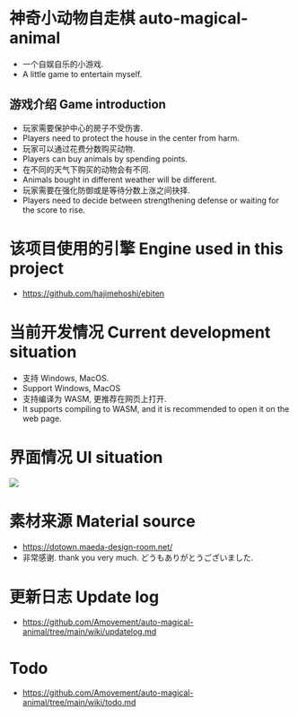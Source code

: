 # 神奇小动物自走棋 auto-magical-animal
- 一个自娱自乐的小游戏.
- A little game to entertain myself.
## 游戏介绍 Game introduction
- 玩家需要保护中心的房子不受伤害.
- Players need to protect the house in the center from harm.
- 玩家可以通过花费分数购买动物.
- Players can buy animals by spending points.
- 在不同的天气下购买的动物会有不同.
- Animals bought in different weather will be different.
- 玩家需要在强化防御或是等待分数上涨之间抉择.
- Players need to decide between strengthening defense or waiting for the score to rise.

# 该项目使用的引擎 Engine used in this project
- https://github.com/hajimehoshi/ebiten

# 当前开发情况 Current development situation
- 支持 Windows, MacOS. 
- Support Windows, MacOS
- 支持编译为 WASM, 更推荐在网页上打开. 
- It supports compiling to WASM, and it is recommended to open it on the web page.

# 界面情况 UI situation
![](https://s3.bmp.ovh/imgs/2024/08/09/821553e8d551e6c1.png)

# 素材来源 Material source
- https://dotown.maeda-design-room.net/
- 非常感谢. thank you very much. どうもありがとうございました.

# 更新日志 Update log
- https://github.com/Amovement/auto-magical-animal/tree/main/wiki/updatelog.md

# Todo
- https://github.com/Amovement/auto-magical-animal/tree/main/wiki/todo.md